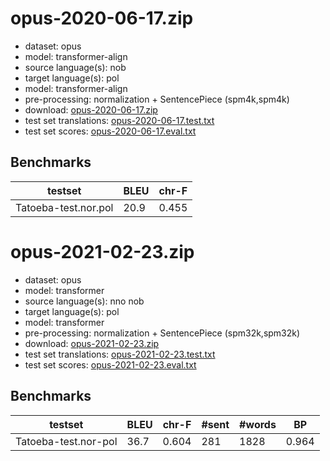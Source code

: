 # opus-2020-06-17.zip

* dataset: opus
* model: transformer-align
* source language(s): nob
* target language(s): pol
* model: transformer-align
* pre-processing: normalization + SentencePiece (spm4k,spm4k)
* download: [opus-2020-06-17.zip](https://object.pouta.csc.fi/Tatoeba-MT-models/nor-pol/opus-2020-06-17.zip)
* test set translations: [opus-2020-06-17.test.txt](https://object.pouta.csc.fi/Tatoeba-MT-models/nor-pol/opus-2020-06-17.test.txt)
* test set scores: [opus-2020-06-17.eval.txt](https://object.pouta.csc.fi/Tatoeba-MT-models/nor-pol/opus-2020-06-17.eval.txt)

## Benchmarks

| testset               | BLEU  | chr-F |
|-----------------------|-------|-------|
| Tatoeba-test.nor.pol 	| 20.9 	| 0.455 |

# opus-2021-02-23.zip

* dataset: opus
* model: transformer
* source language(s): nno nob
* target language(s): pol
* model: transformer
* pre-processing: normalization + SentencePiece (spm32k,spm32k)
* download: [opus-2021-02-23.zip](https://object.pouta.csc.fi/Tatoeba-MT-models/nor-pol/opus-2021-02-23.zip)
* test set translations: [opus-2021-02-23.test.txt](https://object.pouta.csc.fi/Tatoeba-MT-models/nor-pol/opus-2021-02-23.test.txt)
* test set scores: [opus-2021-02-23.eval.txt](https://object.pouta.csc.fi/Tatoeba-MT-models/nor-pol/opus-2021-02-23.eval.txt)

## Benchmarks

| testset | BLEU  | chr-F | #sent | #words | BP |
|---------|-------|-------|-------|--------|----|
| Tatoeba-test.nor-pol 	| 36.7 	| 0.604 	| 281 	| 1828 	| 0.964 |

